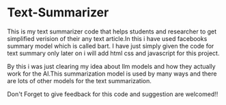 # Text-Summarizer #
 

 This is my text summarizer code that helps students and researcher to get simplified verision of their any text article.In this i have used facebooks summary model which is called bart. I have just simply given the code for text summary only later on i will add html css and javascript for this project.

By this i was just clearing my idea about llm models and how they actually work for the AI.This summarization model is used by many ways and there are lots of other models for the text summarization. 

Don't Forget to give feedback for this code and suggestion are welcomed!!